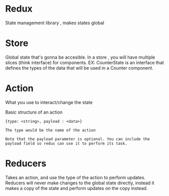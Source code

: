 # Redux
State management library , makes states global

# Store
Global state that's gonna be accesible. In a store , you will have multiple slices (think interface) for components. EX: CounterState is an interface that defines the types of the data that will be used in a Counter component.

# Action
What you use to interact/change the state

Basic structure of an action 
```
{type: <string>, payload : <data>}

The type would be the name of the action

Note that the payload parameter is optional. You can include the payload field so redux can use it to perform its task.

```

# Reducers
Takes an action, and use the type of the action to perform updates. Reducers will never make changes to the global state directly, instead it makes a copy of the state and perform updates on the copy instead.


